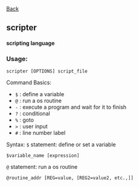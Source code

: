 [Back](./)

## scripter

#### scripting language

### Usage:
```
scripter [OPTIONS] script_file
```

Command Basics:
- `$` : define a variable
- `@` : run a os routine
- `-` : execute a program and wait for it to finish
- `?` : conditional
- `%` : goto
- `>` : user input
- `#` : line number label

Syntax:
`$` statement: define or set a variable
```
$variable_name [expression]
```

`@` statement: run a os routine
```
@routine_addr [REG=value, [REG2=value2, etc.,]]
```
